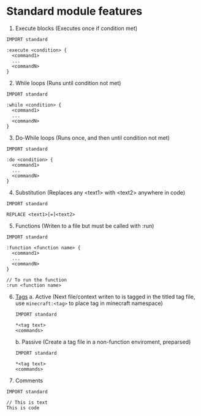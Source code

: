 # Standard module features
1. Execute blocks (Executes once if condition met)
```
IMPORT standard

:execute <condition> {
  <command1>
  ...
  <commandN>
}
```
2. While loops (Runs until condition not met)
```
IMPORT standard

:while <condition> {
  <command1>
  ...
  <commandN>
}
```
3. Do-While loops (Runs once, and then until condition not met)
```
IMPORT standard

:do <condition> {
  <command1>
  ...
  <commandN>
}
```
4. Substitution (Replaces any \<text1> with \<text2> anywhere in code)
```
IMPORT standard

REPLACE <text1>[=]<text2>
```
5. Functions (Writen to a file but must be called with :run)
```
IMPORT standard

:function <function name> {
  <command1>
  ...
  <commandN>
}

// To run the function
:run <function name>
```

6. [Tags](https://minecraft.gamepedia.com/Tag#Function_Tags)
    a. Active (Next file/context writen to is tagged in the titled tag file, use `minecraft:<tag>` to place tag in minecraft namespace)
    ```
    IMPORT standard
    
    *<tag text>
    <commands>
    ```
    b. Passive (Create a tag file in a non-function enviroment, preparsed)
    ```
    IMPORT standard

    *<tag text>
    <commands>
    ```
7. Comments
```
IMPORT standard

// This is text
This is code
```